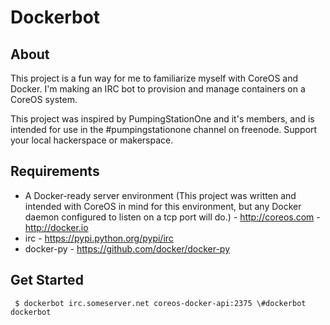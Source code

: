 # Dockerbot #

## About ##
This project is a fun way for me to familiarize myself with CoreOS and Docker.  I'm making an IRC bot to provision and manage containers on a CoreOS system.

This project was inspired by PumpingStationOne and it's members, and is intended for use in the #pumpingstationone channel on freenode.  Support your local hackerspace or makerspace.

## Requirements ##
* A Docker-ready server environment (This project was written and intended with CoreOS in mind for this environment, but any Docker daemon configured to listen on a tcp port will do.) - http://coreos.com - http://docker.io
* irc - https://pypi.python.org/pypi/irc
* docker-py - https://github.com/docker/docker-py

## Get Started ##
` $ dockerbot irc.someserver.net coreos-docker-api:2375 \#dockerbot dockerbot`
